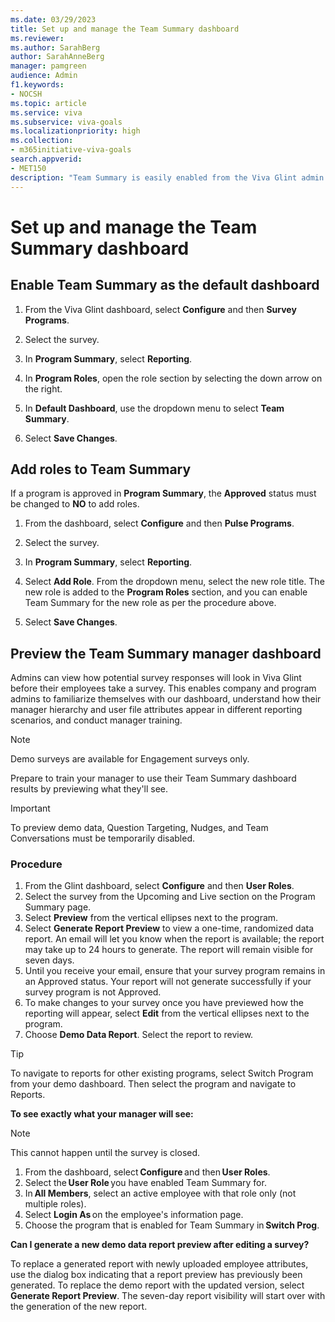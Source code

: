 ```yaml
---
ms.date: 03/29/2023
title: Set up and manage the Team Summary dashboard 
ms.reviewer: 
ms.author: SarahBerg
author: SarahAnneBerg
manager: pamgreen
audience: Admin
f1.keywords:
- NOCSH
ms.topic: article
ms.service: viva
ms.subservice: viva-goals
ms.localizationpriority: high
ms.collection:  
- m365initiative-viva-goals  
search.appverid:
- MET150
description: "Team Summary is easily enabled from the Viva Glint admin dashboard, allowing program roles permissions to relevant reports."
---
```


# Set up and manage the Team Summary dashboard 

## Enable Team Summary as the default dashboard

1. From the Viva Glint dashboard, select **Configure** and then **Survey Programs**.  

1. Select the survey.  

1. In **Program Summary**, select **Reporting**. 

1. In **Program Roles**, open the role section by selecting the down arrow on the right.

1. In **Default Dashboard**, use the dropdown menu to select **Team Summary**.  

1. Select **Save Changes**. 

## Add roles to Team Summary 

If a program is approved in **Program Summary**, the **Approved** status must be changed to **NO** to add roles. 

1. From the dashboard, select **Configure** and then **Pulse Programs**.  

1. Select the survey.  

1. In **Program Summary**, select **Reporting**.  

1. Select **Add Role**. From the dropdown menu, select the new role title. The new role is added to the **Program Roles** section, and you can enable Team Summary for the new role as per the procedure above.  

1. Select **Save Changes**. 

## Preview the Team Summary manager dashboard  

Admins can view how potential survey responses will look in Viva Glint before their employees take a survey. This enables company and program admins to familiarize themselves with our dashboard, understand how their manager hierarchy and user file attributes appear in different reporting scenarios, and conduct manager training.

   > [!NOTE]
   > Demo surveys are available for Engagement surveys only.

Prepare to train your manager to use their Team Summary dashboard results by previewing what they'll see. 

>[!IMPORTANT]
>To preview demo data, Question Targeting, Nudges, and Team Conversations must be temporarily disabled.

### Procedure

1. From the Glint dashboard, select **Configure** and then **User Roles**. 
1. Select the survey from the Upcoming and Live section on the Program Summary page. 
1. Select **Preview** from the vertical ellipses next to the program. 
1. Select **Generate Report Preview** to view a one-time, randomized data report. An email will let you know when the report is available; the report may take up to 24 hours to generate. The report will remain visible for seven days. 
1. Until you receive your email, ensure that your survey program remains in an Approved status. Your report will not generate successfully if your survey program is not Approved.
1. To make changes to your survey once you have previewed how the reporting will appear, select **Edit** from the vertical ellipses next to the program.
1. Choose **Demo Data Report**. Select the report to review.

>[!TIP]
>To navigate to reports for other existing programs, select Switch Program from your demo dashboard. Then select the program and navigate to Reports.

**To see exactly what your manager will see:**
   > [!NOTE]
   > This cannot happen until the survey is closed.

1. From the dashboard, select **Configure** and then **User Roles**.
1. Select the **User Role** you have enabled Team Summary for. 
1. In **All Members**, select an active employee with that role only (not multiple roles). 
1. Select **Login As** on the employee's information page.
1. Choose the program that is enabled for Team Summary in **Switch Prog**.

**Can I generate a new demo data report preview after editing a survey?**

To replace a generated report with newly uploaded employee attributes, use the dialog box indicating that a report preview has previously been generated. To replace the demo report with the updated version, select **Generate Report Preview**. The seven-day report visibility will start over with the generation of the new report.  